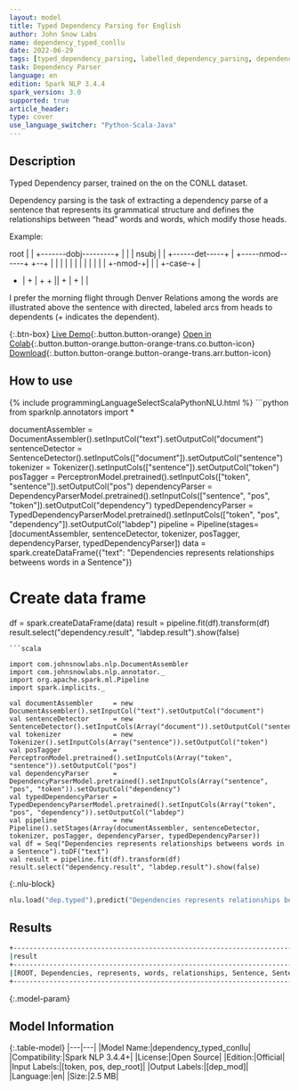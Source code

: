 ```yaml
---
layout: model
title: Typed Dependency Parsing for English
author: John Snow Labs
name: dependency_typed_conllu
date: 2022-06-29
tags: [typed_dependency_parsing, labelled_dependency_parsing, dependency_parsing, en, open_source]
task: Dependency Parser
language: en
edition: Spark NLP 3.4.4
spark_version: 3.0
supported: true
article_header:
type: cover
use_language_switcher: "Python-Scala-Java"
---
```


## Description

Typed Dependency parser, trained on the on the CONLL dataset. 

Dependency parsing is the task of extracting a dependency parse of a sentence that represents its grammatical structure and defines the relationships between “head” words and words, which modify those heads.

Example:

root
|
| +-------dobj---------+
| |                    |
nsubj | |   +------det-----+ | +-----nmod------+
+--+  | |   |              | | |               |
|  |  | |   |      +-nmod-+| | |      +-case-+ |
+  |  + |   +      +      || + |      +      | |


I  prefer  the  morning   flight  through  Denver
Relations among the words are illustrated above the sentence with directed, labeled arcs from heads to dependents (+ indicates the dependent).

{:.btn-box}
[Live Demo](https://demo.johnsnowlabs.com/public/GRAMMAR_EN/){:.button.button-orange}
[Open in Colab](https://colab.research.google.com/github/JohnSnowLabs/spark-nlp-workshop/blob/master/tutorials/streamlit_notebooks/GRAMMAR_EN.ipynb){:.button.button-orange.button-orange-trans.co.button-icon}
[Download](https://s3.amazonaws.com/auxdata.johnsnowlabs.com/public/models/dependency_typed_conllu_en_3.0.0_3.0_1616862441841.zip){:.button.button-orange.button-orange-trans.arr.button-icon}

## How to use



<div class="tabs-box" markdown="1">
{% include programmingLanguageSelectScalaPythonNLU.html %}
```python
from sparknlp.annotators import *

documentAssembler     = DocumentAssembler().setInputCol("text").setOutputCol("document")
sentenceDetector      = SentenceDetector().setInputCols(["document"]).setOutputCol("sentence")
tokenizer             = Tokenizer().setInputCols(["sentence"]).setOutputCol("token")
posTagger             = PerceptronModel.pretrained().setInputCols(["token", "sentence"]).setOutputCol("pos")
dependencyParser      = DependencyParserModel.pretrained().setInputCols(["sentence", "pos", "token"]).setOutputCol("dependency")
typedDependencyParser = TypedDependencyParserModel.pretrained().setInputCols(["token", "pos", "dependency"]).setOutputCol("labdep")
pipeline = Pipeline(stages=[documentAssembler, sentenceDetector, tokenizer, posTagger, dependencyParser, typedDependencyParser])
data = spark.createDataFrame({"text": "Dependencies represents relationships betweens words in a Sentence"})
# Create data frame
df = spark.createDataFrame(data)
result = pipeline.fit(df).transform(df)
result.select("dependency.result", "labdep.result").show(false)


```
```scala

import com.johnsnowlabs.nlp.DocumentAssembler
import com.johnsnowlabs.nlp.annotator._
import org.apache.spark.ml.Pipeline
import spark.implicits._

val documentAssembler     = new DocumentAssembler().setInputCol("text").setOutputCol("document")
val sentenceDetector      = new SentenceDetector().setInputCols(Array("document")).setOutputCol("sentence")
val tokenizer             = new Tokenizer().setInputCols(Array("sentence")).setOutputCol("token")
val posTagger             = PerceptronModel.pretrained().setInputCols(Array("token", "sentence")).setOutputCol("pos")
val dependencyParser      = DependencyParserModel.pretrained().setInputCols(Array("sentence", "pos", "token")).setOutputCol("dependency")
val typedDependencyParser = TypedDependencyParserModel.pretrained().setInputCols(Array("token", "pos", "dependency")).setOutputCol("labdep")
val pipeline              = new Pipeline().setStages(Array(documentAssembler, sentenceDetector, tokenizer, posTagger, dependencyParser, typedDependencyParser))
val df = Seq("Dependencies represents relationships betweens words in a Sentence").toDF("text")
val result = pipeline.fit(df).transform(df)
result.select("dependency.result", "labdep.result").show(false)

```

{:.nlu-block}
```python
nlu.load("dep.typed").predict("Dependencies represents relationships betweens words in a Sentence")
```
</div>

## Results

```bash
+---------------------------------------------------------------------------------+--------------------------------------------------------+
|result                                                                           |result                                                  |
+---------------------------------------------------------------------------------+--------------------------------------------------------+
|[ROOT, Dependencies, represents, words, relationships, Sentence, Sentence, words]|[root, parataxis, nsubj, amod, nsubj, case, nsubj, flat]|
+---------------------------------------------------------------------------------+--------------------------------------------------------+

```

{:.model-param}
## Model Information

{:.table-model}
|---|---|
|Model Name:|dependency_typed_conllu|
|Compatibility:|Spark NLP 3.4.4+|
|License:|Open Source|
|Edition:|Official|
|Input Labels:|[token, pos, dep_root]|
|Output Labels:|[dep_mod]|
|Language:|en|
|Size:|2.5 MB|
